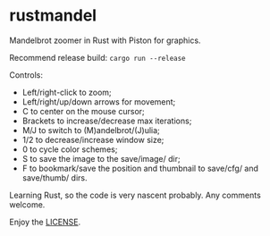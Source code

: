 # rustmandel

Mandelbrot zoomer in Rust with Piston for graphics.

Recommend release build: `cargo run --release`

Controls:

* Left/right-click to zoom;
* Left/right/up/down arrows for movement;
* C to center on the mouse cursor;
* Brackets to increase/decrease max iterations;
* M/J to switch to (M)andelbrot/(J)ulia;
* 1/2 to decrease/increase window size;
* 0 to cycle color schemes;
* S to save the image to the save/image/ dir;
* F to bookmark/save the position and thumbnail to save/cfg/ and save/thumb/ dirs.

Learning Rust, so the code is very nascent probably.
Any comments welcome.

Enjoy the [LICENSE](./LICENSE).
